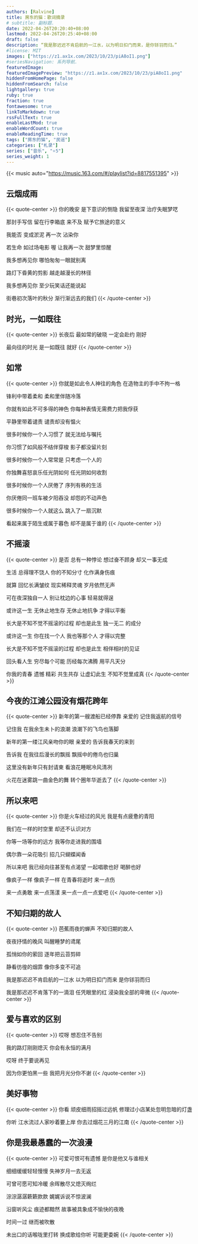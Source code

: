 ```yaml
---
authors: [Ralvine]
title: 房东的猫：歌词摘录
# subtitle: 副标题.
date: 2022-04-26T20:20:40+08:00
lastmod: 2022-04-26T20:25:40+08:00
draft: false
description: “我是那迟迟不肯启航的一江水，以为明日扣门而来，是你铩羽而归。”
#license: MIT
images: ["https://z1.ax1x.com/2023/10/23/piA8oI1.png"]
#seriesNavigation: 系列导航.
featuredImage: 
featuredImagePreview: "https://z1.ax1x.com/2023/10/23/piA8oI1.png"
hiddenFromHomePage: false
hiddenFromSearch: false
lightgallery: true
ruby: true
fraction: true
fontawesome: true
linkToMarkdown: true
rssFullText: true
enableLastMod: true
enableWordCount: true
enableReadingTime: true
tags: ["房东的猫", "民谣"]
categories: ["札录"]
series: ["音乐", "⭐️5"]
series_weight: 1
---
```


<!--more-->

{{< music auto="https://music.163.com/#/playlist?id=8817551395" >}}

## 云烟成雨

{{< quote-center >}}
你的晚安 是下意识的恻隐 我留至夜深 治疗失眠梦呓

那封手写信 留在行李箱底 来不及 赋予它旅途的意义

我能否 变成淤泥 再一次 沾染你

若生命 如过场电影 喔 让我再一次 甜梦里惊醒

我多想再见你 哪怕匆匆一眼就别离

路灯下昏黄的剪影 越走越漫长的林径

我多想再见你 至少玩笑话还能说起

街巷初次落叶的秋分 渐行渐远去的我们
{{< /quote-center >}}

## 时光，一如既往

{{< quote-center >}}
长夜后 最如常的破晓 一定会赴约 刚好

最向往的时光 是一如既往 就好
{{< /quote-center >}}

## 如常

{{< quote-center >}}
你就是如此令人神往的角色 在造物主的手中不拘一格

锋利中带着柔和 柔和里伴随冷落

你就有如此不可多得的神色 你每种表情无需费力把我俘获

平静里带着谴责 谴责却没有愠火

很多时候你一个人习惯了 就无法给与嘱托

你习惯了如风般不结伴穿梭 影子都没留片刻

很多时候你一个人常常是 只考虑一个人的

你独舞喜怒哀乐任光阴如何 任光阴如何收割

很多时候你一个人厌倦了 序列有秩的生活

你厌倦同一班车被夕阳吞没 却怨的不动声色

很多时候你一个人就这么 跳入了一扇沉默

看起来属于陌生或属于暮色 却不是属于谁的
{{< /quote-center >}}

## 不摇滚

{{< quote-center >}}
是否 总有一种悖论 想过奋不顾身 却又一事无成

生活 总得理不饶人 你的不知分寸 化作满身伤痕

就算 回忆长满皱纹 现实稀释灵魂 岁月依然无声

可在夜深独自一人 别让枕边的心事 轻易就得逞

或许这一生 无休止地生存 无休止地抗争 才得以平衡

长大是不知不觉不摇滚的过程 却也是此生 独一无二 的成分

或许这一生 你在找一个人 我也等那个人 才得以完整

长大是不知不觉不摇滚的过程 却也是此生 相伴相衬的见证

回头看人生 穷尽每个可能 历经每次沸腾 用平凡天分

你我的青春 遗憾 精彩 共生共存 让虚幻此生 不知不觉里成真
{{< /quote-center >}}

## 今夜的江滩公园没有烟花跨年

{{< quote-center >}}
新年的第一艘渡船已经停靠 亲爱的 记住我返航的信号

记住我 在我余生未卜的浪潮 浪潮下的飞鸟也落脚

新年的第一缕江风亲吻你的眼 亲爱的 告诉我春天的来到

告诉我 在我往后漫长的飘摇 飘摇中的倦鸟也归巢

这里没有新年只有封请柬 看浪花睡眠冷风清冽

火花在迷雾跳一曲金色的舞 转个圈年华逝去了
{{< /quote-center >}}

## 所以来吧

{{< quote-center >}}
你是火车经过的风光 我是有点疲惫的青阳

我们在一样的时空里 却还不认识对方

你等一场等你的远方 我等你走进我的围墙

偶尔靠一朵花吸引 招几只蝴蝶闻香

所以来吧 我已经向往甚至有点渴望 一起唱歌也好 喝醉也好

像疯子一样 像疯子一样 在青春将逝时 来一点伤

来一点勇敢 来一点荡漾 来一点一点一点爱吧
{{< /quote-center >}}

## 不知归期的故人

{{< quote-center >}}
芭蕉雨夜的蝉声 不知归期的故人

夜夜抒情的晚风 叫醒睡梦的鸢尾

孤悄如你的萦回 逐年把云苔剪碎

静看彷徨的烟霏 像你多变不可追

我是那迟迟不肯启航的一江水 以为明日扣门而来 是你铩羽而归

我是那迟迟不肯落下的一滴泪 任凭眼里的红 浸染我全部的卑微
{{< /quote-center >}}

## 爱与喜欢的区别

{{< quote-center >}}
哎呀 想忍住不告别

我的路灯刚刚熄灭 你会有永恒的满月

哎呀 终于要说再见

因为你更怕黑一些 我把月光分你不谢
{{< /quote-center >}}

## 美好事物

{{< quote-center >}}
你看 顽皮细雨招摇过远帆 修理过小店某处忽明忽暗的灯盏

你听 江水流过人家吵着要上岸 你去过烟花三月的江南
{{< /quote-center >}}

## 你是我最愚蠢的一次浪漫

{{< quote-center >}}
可爱可恨可有遗憾 是你是他又与谁相关

细细缓缓轻轻慢慢 失神岁月一去无返

可曾可愿可知冷暖 余晖散尽又熄灭绚烂

淙淙潺潺簌簌款款 娓娓诉说不惊波澜

沿窗听风尘 痕迹都黯然 故事被具象成不愉快的夜晚

时间一过 继而被吹散

未出口的话喉咙里打转 换成歌给你听 可能更委婉
{{< /quote-center >}}

